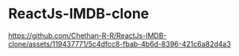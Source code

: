 # ReactJs-IMDB-clone

https://github.com/Chethan-R-R/ReactJs-IMDB-clone/assets/119437771/5c4dfcc8-fbab-4b6d-8396-421c6a82d4a3
